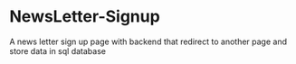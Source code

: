 # NewsLetter-Signup
A news letter sign up page with backend that redirect to another page and store data in sql database
